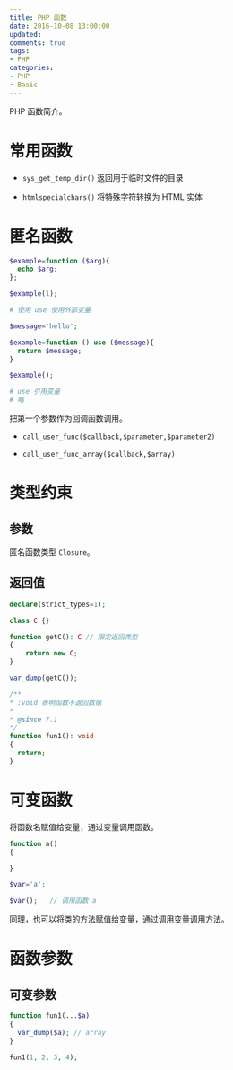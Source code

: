 ```yaml
---
title: PHP 函数
date: 2016-10-08 13:00:00
updated:
comments: true
tags:
- PHP
categories:
- PHP
- Basic
---
```


PHP 函数简介。

<!--more-->

# 常用函数

* `sys_get_temp_dir()` 返回用于临时文件的目录

* `htmlspecialchars()` 将特殊字符转换为 HTML 实体

# 匿名函数

```php
$example=function ($arg){
  echo $arg;
};

$example(1);

# 使用 use 使用外部变量

$message='hello';

$example=function () use ($message){
  return $message;
}

$example();

# use 引用变量
# 略
```

把第一个参数作为回调函数调用。

* `call_user_func($callback,$parameter,$parameter2)`

* `call_user_func_array($callback,$array)`

# 类型约束

## 参数

匿名函数类型 `Closure`。

## 返回值

```php
declare(strict_types=1);

class C {}

function getC(): C // 限定返回类型
{
    return new C;
}

var_dump(getC());

/**
* :void 表明函数不返回数据
*
* @since 7.1
*/
function fun1(): void
{
  return;
}
```

# 可变函数

将函数名赋值给变量，通过变量调用函数。

```php
function a()
{

}

$var='a';

$var();   // 调用函数 a
```

同理，也可以将类的方法赋值给变量，通过调用变量调用方法。

# 函数参数

## 可变参数

```php
function fun1(...$a)
{
  var_dump($a); // array
}

fun1(1, 2, 3, 4);
```
